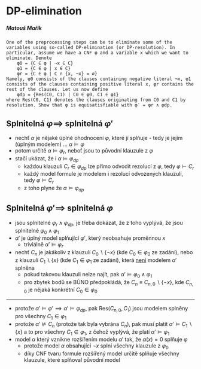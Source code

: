 # DP-elimination
##### Matouš Mařík
    One of the preprocessing steps can be to eliminate some of the variables using so-called DP-elimination (or DP-resolution). In particular, assume we have a CNF φ and a variable x which we want to eliminate. Denote
        φ0 = {C ∈ φ | ¬x ∈ C}
        φ1 = {C ∈ φ | x ∈ C}
        φr = {C ∈ φ | C ∩ {x, ¬x} = ∅}
    Namely, φ0 consists of the clauses containing negative literal ¬x, φ1 consists of the clauses containing positive literal x, φr contains the rest of the clauses. Let us now define 
        φdp = {Res(C0, C1) | C0 ∈ φ0, C1 ∈ φ1}
    where Res(C0, C1) denotes the clauses originating from C0 and C1 by resolution. Show that φ is equisatisfiable with φ′ = φr ∧ φdp.

## Splnitelná $\varphi \implies$ splnitelná $\varphi'$
- nechť $\alpha$ je nějaké úplné ohodnocení $\varphi$, které jí splňuje - tedy je jejím (úplným modelem) ... $\alpha \models \varphi$
- potom určitě $\alpha \models \varphi_r$, neboť jsou to původní klauzule z $\varphi$
- stačí ukázat, že i $\alpha \models \varphi_{dp}$
  - každou klauzuli $C_r \in \varphi_{dp}$ lze přímo odvodit rezolucí z $\varphi$, tedy $\varphi \vdash C_r$
  - každý model formule je modelem i rezolucí odvozených klauzulí, tedy $\varphi \models C_r$
  - z toho plyne že $\alpha \models \varphi_{dp}$

## Splnitelná $\varphi' \implies$ splnitelná $\varphi$
- jsou splnitelné $\varphi_r \land \varphi_{dp}$, je třeba dokázat, že z toho vyplývá, že jsou splnitelné $\varphi_0 \land \varphi_1$
- $\alpha'$ je úplný model splňující $\varphi'$, který neobsahuje proměnnou $x$
  - triviálně $\alpha' \models \varphi_r$
- nechť $C_n$ je jakákoliv z klauzulí $C_0 \backslash \lbrace \neg x \rbrace$ (kde $C_0 \in \varphi_0$ ze zadání), nebo z klauzulí $C_1 \backslash \lbrace x \rbrace$ (kde $C_1 \in \varphi_1$ ze zadání), která <ins>není</ins> modelem $\alpha'$ splněna
  - pokud takovou klauzuli nelze najít, pak $\alpha' \models \varphi_0 \land \varphi_1$
  - pro zbytek bodů se BÚNO předpokládá, že $C_n \equiv C_{n,0} \backslash \lbrace \neg x \rbrace$, kde $C_{n,0}$ je nějaká konkrétní $C_0 \in \varphi_0$
---
- protože $\alpha' \models \varphi' \implies \alpha' \models \varphi_{dp}$, pak $\text{Res}(C_{n,0}, C_1)$ jsou modelem splněny pro všechny $C_1 \in \varphi_1$
- protože $\alpha' \not \models C_n$ (protože tak byla vybrána $C_n$), pak musí platit $\alpha' \models C_1 \backslash \lbrace x \rbrace$ a to pro všechny $C_1 \in \varphi_1$, z čehož vyplývá, že platí $\alpha' \models \varphi_1$
- model $\alpha$ který vznikne rozšířením modelu $\alpha'$ tak, že $\alpha(x)=0$ splňuje $\varphi$  
  - protože model $\alpha$ obsahující $\neg x$ splní všechny klauzule z $\varphi_0$
  - díky CNF tvaru formule rozšířený model určitě splňuje všechny klauzule, které splňoval původní model


<!--
TRASH NEFUNGUJE 

## Nesplnitelná $\varphi \implies$ nesplnitelná $\varphi'$
- pokud je $\varphi$ nesplnitelná, pak to znamená, že pomocí rezoluce dokážeme z jejích klauzulí odvodit prázdnou klauzuli. Je třeba dokázat, že pokud to jde, pak je totéž možné i pro $\varphi'$.
- rezolventi podle proměnné $x$ se dají vždy definovat jako $$R = \text{Res}(C, D) \implies R = (C \backslash \lbrace x, \neg x \rbrace ) \lor (D \backslash \lbrace x, \neg x \rbrace )$$
- důležité pozorování je, že pokud rezulujeme klauzuli podle nějaké proměnné, pak se všechny její literály, kromě literálu té proměnné, musí vyskytovat ve výsledné klauzuli 
- pokud tedy posloupností rezolucí získáme spor, pak jsme museli provést nějakou posloupnost rezolucí dohromady přes všechny literály všech zúčastněných klauzulí  
##
- pokud dokážeme odvodit spor pouze pomocí klauzulí v $\varphi_r$, pak se nám to určitě povede v obou formulích
- pokud jsme schopni odvodit spor pomocí posloupnosti rezolucí, z nichž některé jsou rezoluce s rodičovskou klauzulí z BÚNO $\varphi_0$, pak se v posloupnosti pro každou takovou rezoluci musí vyskytovat i rezoluce s rodičovskou klauzulí z $\varphi_1$
  - protože jinak by výsledná klauzule obsahovala literál $\neg x$
- pro každý takový možný pár rezolucí máme odpovídající klauzuli $\in \varphi_{dp}$, se kterou můžeme provést rezoluci, v posloupnosti místo rezoluce s první klauzulí z páru a druhou rezoluci (která nemusí nutně přímo následovat, ale v celkovém grafu stromové rezoluce se musí vyskytovat ve stejné cestě ke kořenu) úplně vynechat
  - tato "náhradní" klauzule obsahuje sjednocení všech literálů z nahrazovaných klauzulí
  - Může se třeba stát, že budou v cestě dvě rezoluce přes $x$ s klauzulí z $\varphi_0$ a pouze jedna s klauzulí z $\varphi_1$, to odpovídá dvěma párům a nevadí, že klauzuli z $\varphi_1$ použijeme jakoby dvakrát, neboť se literály sjednocují
- kdybychom nakreslili graf takové rezoluce formule $\varphi'$, tak v místě vynechané rezoluce budeme mít stejnou klauzuli, jakou bychom měli v grafu pro formuli $\varphi$


<!--
přidá nebo odebere, kdo odebere x???
<!--
## Splnitelná $\varphi'\implies$ splnitelná $\varphi$
- nechť $\alpha'$ je nějaké úplné ohodnocení $\varphi'$, které jí splňuje - tedy je jejím (úplným modelem) ... $\alpha' \models \varphi'$
- potom určitě $\alpha' \models \varphi_r$, neboť jsou to původní klauzule z $\varphi'$
- stačí tedy ukázat, že $\alpha \models \varphi_0$ a $\alpha \models \varphi_1$
  - každou klauzuli $C_r \in\varphi_{dp}$ můžeme zapsat jako $C_{r,0} \vee C_{r,1}$, kde tyto klauzule jsou po řadě $C_0\backslash\{\neg x\}$ a $C_1\backslash\{x\}$, tedy konjunkce původních klauzulí bez literálů proměnné x
  - potřebujeme dokázat, že $(\alpha' \models C_r) \implies (\alpha' \models (C_0 \land C_1))$

### $(\alpha' \models C_r) \implies (\alpha' \models (C_0 \land C_1))$
- 



<!--
    ## Nesplnitelná $\varphi \implies$ nesplnitelná $\varphi'$
    - pokud je FI nesplnitelná, pak to znamená, že pomocí rezoluce dokážeme z jejích klauzulí odvodit prázdnou klauzuli. Potřebuji dokázat, že totéž je možné i pro FI'.
    - Problém, který by teoreticky mohl nastat: Z klauzulí C FI0/FI1 a D z FI odvodíme rezolucí něco, co pomocí klauzulí FI' nedokážeme odvodit. 

-->




<script type="text/javascript" src="http://cdn.mathjax.org/mathjax/latest/MathJax.js?config=TeX-AMS-MML_HTMLorMML"></script>
<script type="text/x-mathjax-config">
    MathJax.Hub.Config({ tex2jax: {inlineMath: [['$', '$']]}, messageStyle: "none" });
</script>
